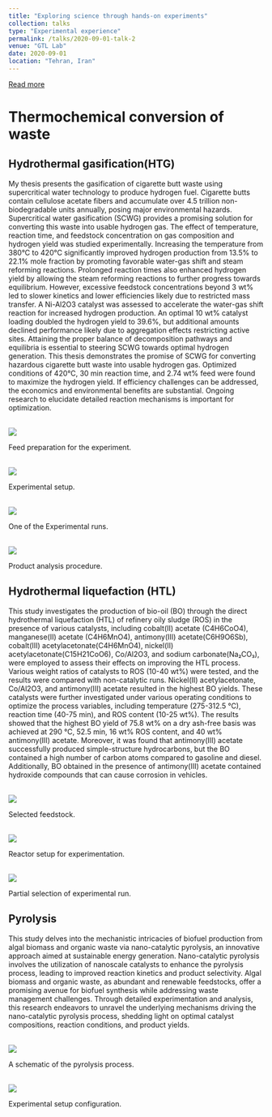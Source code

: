 ```yaml
---
title: "Exploring science through hands-on experiments"
collection: talks
type: "Experimental experience"
permalink: /talks/2020-09-01-talk-2
venue: "GTL Lab"
date: 2020-09-01
location: "Tehran, Iran"
---
```



<a href="https://shahabdavoudi.github.io/talks/2021-03-01-talk-1" rel="permalink">Read more</a>



Thermochemical conversion of waste
======


Hydrothermal gasification(HTG)
------

My thesis presents the gasification of cigarette butt waste using supercritical water technology to produce hydrogen fuel. Cigarette butts contain cellulose acetate fibers and accumulate over 4.5 trillion non-biodegradable units annually, posing major environmental hazards. Supercritical water gasification (SCWG) provides a promising solution for converting this waste into usable hydrogen gas. The effect of temperature, reaction time, and feedstock concentration on gas composition and hydrogen yield was studied experimentally. Increasing the temperature from 380°C to 420°C significantly improved hydrogen production from 13.5% to 22.1% mole fraction by promoting favorable water-gas shift and steam reforming reactions. Prolonged reaction times also enhanced hydrogen yield by allowing the steam reforming reactions to further progress towards equilibrium. However, excessive feedstock concentrations beyond 3 wt% led to slower kinetics and lower efficiencies likely due to restricted mass transfer. A Ni-Al2O3 catalyst was assessed to accelerate the water-gas shift reaction for increased hydrogen production. An optimal 10 wt% catalyst loading doubled the hydrogen yield to 39.6%, but additional amounts declined performance likely due to aggregation effects restricting active sites. Attaining the proper balance of decomposition pathways and equilibria is essential to steering SCWG towards optimal hydrogen generation. This thesis demonstrates the promise of SCWG for converting hazardous
cigarette butt waste into usable hydrogen gas. Optimized conditions of 420°C, 30 min reaction
time, and 2.74 wt% feed were found to maximize the hydrogen yield. If efficiency challenges can
be addressed, the economics and environmental benefits are substantial. Ongoing research to
elucidate detailed reaction mechanisms is important for optimization.

<br/><img src='/images/ballmill.jpg'>

Feed preparation for the experiment.

<br/><img src='/images/setup.jpg'>

Experimental setup.

<br/><img src='/images/control.jpg'>

One of the Experimental runs.

<br/><img src='/images/HTG.png'>

Product analysis procedure.


Hydrothermal liquefaction (HTL) 
------
This study investigates the production of bio-oil (BO) through the direct hydrothermal liquefaction (HTL) of refinery oily sludge (ROS) in the presence of various catalysts, including cobalt(II) acetate (C4H6CoO4), manganese(II) acetate (C4H6MnO4), antimony(III) acetate(C6H9O6Sb), cobalt(III) acetylacetonate(C4H6MnO4), nickel(II) acetylacetonate(C15H21CoO6), Co/Al2O3, and sodium carbonate(Na₂CO₃), were employed to assess their effects on improving the HTL process. Various weight ratios of catalysts to ROS (10-40 wt%) were tested, and the results were compared with non-catalytic runs. Nickel(II) acetylacetonate, Co/Al2O3, and antimony(III) acetate resulted in the highest BO yields. These catalysts were further investigated under various operating conditions to optimize the process variables, including temperature (275-312.5 °C), reaction time (40-75 min), and ROS content (10-25 wt%). The results showed that the highest BO yield of 75.8 wt% on a dry ash-free basis was achieved at 290 °C, 52.5 min, 16 wt% ROS content, and 40 wt% antimony(III) acetate. Moreover, it was found that antimony(III) acetate successfully produced simple-structure hydrocarbons, but the BO contained a high number of carbon atoms compared to gasoline and diesel. Additionally, BO obtained in the presence of antimony(III) acetate contained hydroxide compounds that can cause corrosion in vehicles.

<br/><img src='/images/feed.jpg'>

Selected feedstock.


<br/><img src='/images/reactor.jpg'>

Reactor setup for experimentation.


<br/><img src='/images/Htl.jpg'>

Partial selection of experimental run.


Pyrolysis
------

This study delves into the mechanistic intricacies of biofuel production from algal biomass and organic waste via nano-catalytic pyrolysis, an innovative approach aimed at sustainable energy generation. Nano-catalytic pyrolysis involves the utilization of nanoscale catalysts to enhance the pyrolysis process, leading to improved reaction kinetics and product selectivity. Algal biomass and organic waste, as abundant and renewable feedstocks, offer a promising avenue for biofuel synthesis while addressing waste management challenges. Through detailed experimentation and analysis, this research endeavors to unravel the underlying mechanisms driving the nano-catalytic pyrolysis process, shedding light on optimal catalyst compositions, reaction conditions, and product yields. 


<br/><img src='/images/schematic.jpg'>

A schematic of the pyrolysis process.


<br/><img src='/images/pyrolysissetup.png'>

Experimental setup configuration.
